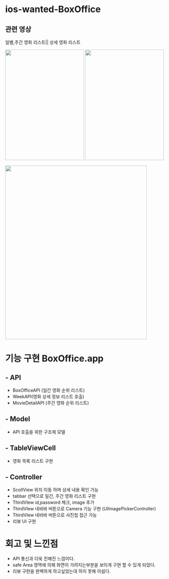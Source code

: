 # ios-wanted-BoxOffice

## 관련 영상



일별,주간 영화 리스트|| 
상세 영화 리스트
<p> 
<img width="250" height="350" src="https://user-images.githubusercontent.com/101572902/197494357-51e72515-22f4-49ac-b14d-cf6b89a60374.png">
<img width= "250" height="350" src="https://user-images.githubusercontent.com/101572902/197494521-75736bbd-9bde-40f9-a928-2fabbfd0b4ac.png">



<p>
<img width= "450" height="550" src="https://user-images.githubusercontent.com/101572902/197495099-16a16b1b-dc17-4bf7-9527-57298e0ebb22.mp4">








# 기능 구현 BoxOffice.app
## - API
- BoxOfficeAPI (일간 영화 순위 리스트)
- WeekAPI(영화 상세 정보 리스트 호출)
- MovieDetailAPI (주간 영화 순위 리스트)


## - Model
- API 호출을 위한 구조체 모델


## - TableViewCell
- 영화 목록 리스트 구현
## - Controller
- ScollView 위치 이동 하며 상세 내용 확인 가능
- tabbar 선택으로 일간, 주간 영화 리스트 구현
- ThirdVIew id,password 체크, image 추가
- ThirdVIew 네비바 버튼으로 Camera 기능 구현 (UIImagePickerController)
- ThirdVIew 네비바 버튼으로 사진첩 접근 가능
- 리뷰 UI 구현 


# 회고 및 느낀점
- API 통신과 더욱 친해진 느낌이다.
- safe Area 영역에 의해 화면이 가려지는부분을 보이게  구현 할 수 있게 되었다.
- 리뷰 구현을 완벽하게 하고싶었는데 하지 못해 아쉽다.
